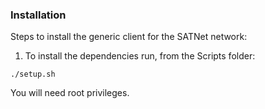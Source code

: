 

### Installation

Steps to install the generic client for the SATNet network:

1. To install the dependencies run, from the Scripts folder:

`./setup.sh`

You will need root privileges.
